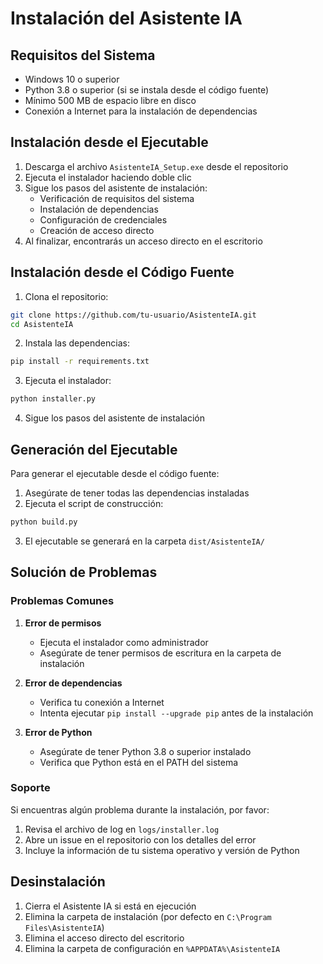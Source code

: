 # Instalación del Asistente IA

## Requisitos del Sistema

- Windows 10 o superior
- Python 3.8 o superior (si se instala desde el código fuente)
- Mínimo 500 MB de espacio libre en disco
- Conexión a Internet para la instalación de dependencias

## Instalación desde el Ejecutable

1. Descarga el archivo `AsistenteIA_Setup.exe` desde el repositorio
2. Ejecuta el instalador haciendo doble clic
3. Sigue los pasos del asistente de instalación:
   - Verificación de requisitos del sistema
   - Instalación de dependencias
   - Configuración de credenciales
   - Creación de acceso directo
4. Al finalizar, encontrarás un acceso directo en el escritorio

## Instalación desde el Código Fuente

1. Clona el repositorio:

```bash
git clone https://github.com/tu-usuario/AsistenteIA.git
cd AsistenteIA
```

2. Instala las dependencias:

```bash
pip install -r requirements.txt
```

3. Ejecuta el instalador:

```bash
python installer.py
```

4. Sigue los pasos del asistente de instalación

## Generación del Ejecutable

Para generar el ejecutable desde el código fuente:

1. Asegúrate de tener todas las dependencias instaladas
2. Ejecuta el script de construcción:

```bash
python build.py
```

3. El ejecutable se generará en la carpeta `dist/AsistenteIA/`

## Solución de Problemas

### Problemas Comunes

1. **Error de permisos**

   - Ejecuta el instalador como administrador
   - Asegúrate de tener permisos de escritura en la carpeta de instalación

2. **Error de dependencias**

   - Verifica tu conexión a Internet
   - Intenta ejecutar `pip install --upgrade pip` antes de la instalación

3. **Error de Python**
   - Asegúrate de tener Python 3.8 o superior instalado
   - Verifica que Python está en el PATH del sistema

### Soporte

Si encuentras algún problema durante la instalación, por favor:

1. Revisa el archivo de log en `logs/installer.log`
2. Abre un issue en el repositorio con los detalles del error
3. Incluye la información de tu sistema operativo y versión de Python

## Desinstalación

1. Cierra el Asistente IA si está en ejecución
2. Elimina la carpeta de instalación (por defecto en `C:\Program Files\AsistenteIA`)
3. Elimina el acceso directo del escritorio
4. Elimina la carpeta de configuración en `%APPDATA%\AsistenteIA`
